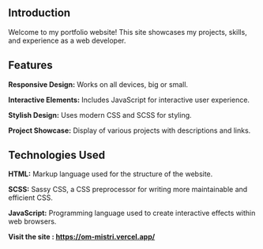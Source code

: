 ## Introduction ##

Welcome to my portfolio website! This site showcases my projects, skills, and experience as a web developer.

## Features ##

**Responsive Design:** Works on all devices, big or small.

**Interactive Elements:** Includes JavaScript for interactive user experience.

**Stylish Design:** Uses modern CSS and SCSS for styling.

**Project Showcase:** Display of various projects with descriptions and links.

## Technologies Used ##

**HTML:** Markup language used for the structure of the website.


**SCSS:** Sassy CSS, a CSS preprocessor for writing more maintainable and efficient CSS.

**JavaScript:** Programming language used to create interactive effects within web browsers.

**Visit the site : https://om-mistri.vercel.app/**
